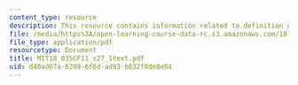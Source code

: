 ```yaml
---
content_type: resource
description: This resource contains information related to definition of laplace transform.
file: /media/https%3A/open-learning-course-data-rc.s3.amazonaws.com/18-03sc-differential-equations-fall-2011/d40ad07a62996f6dad93b832f8de0e04_MIT18_03SCF11_s27_1text.pdf
file_type: application/pdf
resourcetype: Document
title: MIT18_03SCF11_s27_1text.pdf
uid: d40ad07a-6299-6f6d-ad93-b832f8de0e04
---
```

